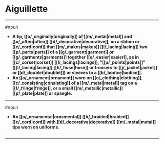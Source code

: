 # Aiguillette
---
#noun
- **A tip, [[o/_originally|originally]] of [[m/_metal|metal]] and [[o/_often|often]] [[d/_decorative|decorative]], on a ribbon or [[c/_cord|cord]] that [[m/_makes|makes]] [[l/_lacing|lacing]] two [[p/_parts|parts]] of a [[g/_garment|garment]] or [[g/_garments|garments]] together [[e/_easier|easier]], as in [[c/_corset|corset]] [[l/_lacings|lacings]], "[[p/_points|points]]" ([[l/_lacing|lacing]] [[h/_hose|hose]] or trousers to [[j/_jacket|jacket]] or [[d/_doublet|doublet]]) or sleeves to a [[b/_bodice|bodice]].**
- **An [[o/_ornament|ornament]] worn on [[c/_clothing|clothing]], [[c/_consisting|consisting]] of a [[m/_metal|metal]] tag on a [[f/_fringe|fringe]], or a small [[m/_metallic|metallic]] [[p/_plate|plate]] or spangle.**
---
#noun
- **An [[o/_ornamental|ornamental]] [[b/_braided|braided]] [[c/_cord|cord]] with [[d/_decorative|decorative]] [[m/_metal|metal]] tips worn on uniforms.**
---
---

